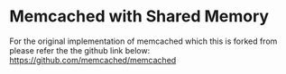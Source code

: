 # Memcached with Shared Memory 

For the original implementation of memcached which this is forked from please refer the the github link below:
https://github.com/memcached/memcached
